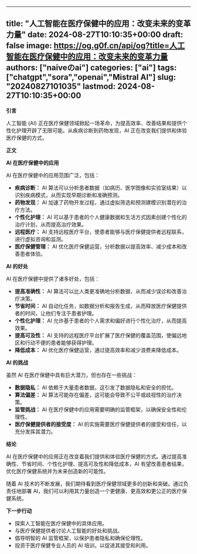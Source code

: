 
---
title: "人工智能在医疗保健中的应用：改变未来的变革力量"
date: 2024-08-27T10:10:35+00:00
draft: false
image: https://og.g0f.cn/api/og?title=人工智能在医疗保健中的应用：改变未来的变革力量
authors: ["naiveのai"]
categories: ["ai"]
tags: ["chatgpt","sora","openai","Mistral AI"]
slug: "20240827101035"
lastmod: 2024-08-27T10:10:35+00:00
---
**引言**

人工智能 (AI) 正在医疗保健领域掀起一场革命，为提高效率、改善结果和提供个性化护理开辟了无限可能。从疾病诊断到药物发现，AI 正在改变我们提供和体验医疗保健的方式。

**正文**

**AI 在医疗保健中的应用**

AI 在医疗保健中的应用范围广泛，包括：

* **疾病诊断：** AI 算法可以分析患者数据（如病历、医学图像和实验室结果）以识别疾病模式，从而实现早期诊断和准确预测。
* **药物发现：** AI 加速了药物开发过程，通过虚拟筛选和预测建模识别潜在的治疗方法。
* **个性化护理：** AI 可以基于患者的个人健康数据和生活方式因素创建个性化的治疗计划，从而提高治疗效果。
* **远程医疗：** AI 支持远程医疗平台，使患者能够与医疗保健提供者远程联系，进行虚拟咨询和监测。
* **医疗保健管理：** AI 优化医疗保健运营，分析数据以提高效率、减少成本和改善患者体验。

**AI 的好处**

AI 在医疗保健中提供了诸多好处，包括：

* **提高准确性：** AI 算法可以比人类更准确地分析数据，从而减少误诊和改善治疗决策。
* **节省时间：** AI 自动化任务，如数据分析和报告生成，从而释放医疗保健提供者的时间，让他们专注于患者护理。
* **个性化护理：** AI 允许基于患者的个人需求和偏好进行个性化治疗，从而提高效果。
* **提高可及性：** AI 支持的远程医疗平台扩展了医疗保健的覆盖范围，使偏远地区和行动不便的患者能够获得护理。
* **降低成本：** AI 优化医疗保健运营，通过提高效率和减少浪费来降低成本。

**AI 的挑战**

虽然 AI 在医疗保健中具有巨大潜力，但也存在一些挑战：

* **数据隐私：** AI 依赖于大量患者数据，这引发了数据隐私和安全的担忧。
* **算法偏差：** AI 算法可能存在偏差，这可能会导致不公平或歧视性的治疗决策。
* **监管挑战：** AI 在医疗保健中的应用需要明确的监管框架，以确保安全性和伦理性。
* **医疗保健提供者的接受度：** AI 的实施需要医疗保健提供者的接受和信任，以充分发挥其潜力。

**结论**

AI 在医疗保健中的应用正在改变着我们提供和体验医疗保健的方式。通过提高准确性、节省时间、个性化护理、提高可及性和降低成本，AI 有望改善患者结果，优化医疗保健系统并为未来创造新的可能性。

随着 AI 技术的不断发展，我们期待看到医疗保健领域更多的创新和突破。通过负责任地部署 AI，我们可以利用其力量创造一个更健康、更高效和更公正的医疗保健系统。

**下一步行动**

* 探索人工智能在医疗保健中的具体应用。
* 与医疗保健提供者讨论人工智能的好处和挑战。
* 倡导明智的 AI 监管框架，以保护患者隐私和确保伦理性。
* 投资于医疗保健专业人员的 AI 培训，以促进其接受和利用。